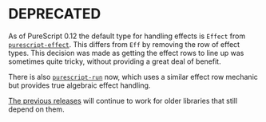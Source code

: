 # DEPRECATED

As of PureScript 0.12 the default type for handling effects is `Effect` from [`purescript-effect`](https://github.com/purescript/purescript-effect). This differs from `Eff` by removing the row of effect types. This decision was made as getting the effect rows to line up was sometimes quite tricky, without providing a great deal of benefit.

There is also [`purescript-run`](https://github.com/natefaubion/purescript-run) now, which uses a similar effect row mechanic but provides true algebraic effect handling.

[The previous releases](https://github.com/purescript-deprecated/purescript-eff/releases) will continue to work for older libraries that still depend on them.
